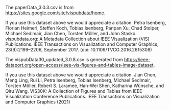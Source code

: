 The paperData_3.0.3.csv is from https://sites.google.com/site/vispubdata/home.

If you use this dataset  above we would appreciate a citation. 
Petra Isenberg, Florian Heimerl, Steffen Koch, Tobias Isenberg, Panpan Xu, Chad Stolper, Michael Sedlmair, Jian Chen, Torsten Möller, and John Stasko. vispubdata.org: A Metadata Collection about IEEE Visualization (VIS) Publications. IEEE Transactions on Visualization and Computer Graphics, 23(9):2199–2206, September 2017. (doi: 10.1109/TVCG.2016.2615308) 

The vispubData30_updated_3.0.8.csv is generated from https://ieee-dataport.org/open-access/ieee-vis-figures-and-tables-image-dataset.

If you use this dataset above we would appreciate a citation. 
Jian Chen, Meng Ling, Rui Li, Petra Isenberg, Tobias Isenberg, Michael Sedlmair, Torsten Möller, Robert S. Laramee, Han-Wei Shen, Katharina Wünsche, and Qiru Wang. VIS30K: A Collection of Figures and Tables from IEEE Visualization Conference Publications. IEEE Transactions on Visualization and Computer Graphics (2021)



